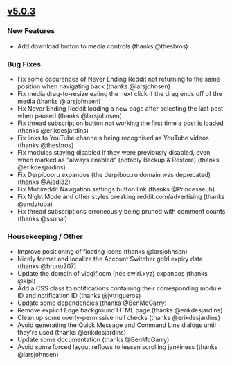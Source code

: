 ## [v5.0.3](https://github.com/honestbleeps/Reddit-Enhancement-Suite/releases/v5.0.3)

### New Features

- Add download button to media controls (thanks @thesbros)

### Bug Fixes

- Fix some occurences of Never Ending Reddit not returning to the same position when navigating back (thanks @larsjohnsen)
- Fix media drag-to-resize eating the next click if the drag ends off of the media (thanks @larsjohnsen)
- Fix Never Ending Reddit loading a new page after selecting the last post when paused (thanks @larsjohnsen)
- Fix thread subscription button not working the first time a post is loaded (thanks @erikdesjardins)
- Fix links to YouTube channels being recognised as YouTube videos (thanks @thesbros)
- Fix modules staying disabled if they were previously disabled, even when marked as "always enabled" (notably Backup & Restore) (thanks @erikdesjardins)
- Fix Derpibooru expandos (the derpiboo.ru domain was deprecated) (thanks @Ajedi32)
- Fix Multireddit Navigation settings button link (thanks @Princesseuh)
- Fix Night Mode and other styles breaking reddit.com/advertising (thanks @andytuba)
- Fix thread subscriptions erroneously being pruned with comment counts (thanks @ssonal)

### Housekeeping / Other

- Improve positioning of floating icons (thanks @larsjohnsen)
- Nicely format and localize the Account Switcher gold expiry date (thanks @bruno207)
- Update the domain of vidgif.com (née swirl.xyz) expandos (thanks @klpl)
- Add a CSS class to notifications containing their corresponding module ID and notification ID (thanks @jvtrigueros)
- Update some dependencies (thanks @BenMcGarry)
- Remove explicit Edge background HTML page (thanks @erikdesjardins)
- Clean up some overly-permissive null checks (thanks @erikdesjardins)
- Avoid generating the Quick Message and Command Line dialogs until they're used (thanks @erikdesjardins)
- Update some documentation (thanks @BenMcGarry)
- Avoid some forced layout reflows to lessen scrolling jankiness (thanks @larsjohnsen)
